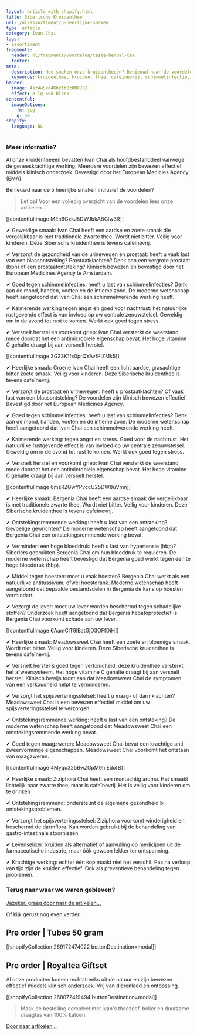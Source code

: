 ```yaml
---
layout: article_with_shopify.html
title: Siberische Kruidenthee
url: /nl/assortiment/5-heerlijke-smaken
type: article
category: Ivan Chai
tags:
- assortiment
fragments:
  header: nl/fragments/voordelen/taste-herbal-tea
  footer:
meta:
  description: Hoe smaken onze kruidentheeën? Benieuwd naar de voordelen?
  keywords: kruidenthee, kruiden, thee, cafeïnevrij, schimmelinfectie, prostaat, urinewegen, blaasontsteking, angst, griep, nachtrust, herstel, hypertensie, hoge bloeddruk, hoesten, antitussivum, hoestdrank, lever, spijsverteringsstelsel, maag, maagzweren,
banner:
  image: 4sz4wSxo4KhzTbBzUNXJBI
  effect: o-lg-60d-black
contentful:
  imageOptions:
    fm: jpg
    q: 50
shopify:
  language: NL
---
```

### Meer informatie?

Al onze kruidentheeën bevatten Ivan Chai als hoofdbestanddeel vanwege de geneeskrachtige werking. Meerdere voordelen zijn bewezen effectief middels klinisch onderzoek. Bevestigd door het European Medicies Agency (EMA).

Benieuwd naar de 5 heerlijke smaken inclusief de voordelen?
> Let op! Voor een volledig overzicht van de voordelen lees onze artikelen...

[[contentfulImage MEn6GxkJ5DWJbkABGlw3R]]

✔ Geweldige smaak: Ivan Chai heeft een aardse en zoete smaak die vergelijkbaar is met traditionele zwarte thee. Wordt niet bitter. Veilig voor kinderen. Deze Siberische kruidenthee is tevens cafeïnevrij.

✔ Verzorgt de gezondheid van de urinewegen en prostaat: heeft u vaak last van een blaasontsteking? Prostaatklachten? Denk aan een vergrote prostaat (bph) of een prostaatontsteking? Klinisch bewezen en bevestigd door het European Medicines Agency te Amsterdam.

✔ Goed tegen schimmelinfecties: heeft u last van schimmelinfecties? Denk aan de mond, handen, voeten en de intieme zone. De moderne wetenschap heeft aangetoond dat Ivan Chai een schimmelwerende werking heeft.

✔ Kalmerende werking tegen angst en goed voor nachtrust: het natuurlijke rustgevende effect is van invloed op uw centrale zenuwstelsel. Geweldig om in de avond tot rust te komen. Werkt ook goed tegen stress.

✔ Versnelt herstel en voorkomt griep: Ivan Chai versterkt de weerstand, mede doordat het een antimicrobiële eigenschap bevat. Het hoge vitamine C gehalte draagt bij aan versnelt herstel.

[[contentfulImage 3G23K1fx0prQYAvfPlZMk5]]

✔ Heerlijke smaak: Groene Ivan Chai heeft een licht aardse, grasachtige bitter zoete smaak. Veilig voor kinderen. Deze Siberische kruidenthee is tevens cafeïnevrij.

✔ Verzorgt de prostaat en urinewegen: heeft u prostaatklachten? Of vaak last van een blaasontsteking? De voordelen zijn klinisch bewezen effectief. Bevestigd door het European Medicines Agency.

✔ Goed tegen schimmelinfecties: heeft u last van schimmelinfecties? Denk aan de mond, handen, voeten en de intieme zone. De moderne wetenschap heeft aangetoond dat Ivan Chai een schimmelwerende werking heeft.

✔ Kalmerende werking: tegen angst en stress. Goed voor de nachtrust. Het natuurlijke rustgevende effect is van invloed op uw centrale zenuwstelsel. Geweldig om in de avond tot rust te komen. Werkt ook goed tegen stress.

✔ Versnelt herstel en voorkomt griep: Ivan Chai versterkt de weerstand, mede doordat het een antimicrobiële eigenschap bevat. Het hoge vitamine C gehalte draagt bij aan versnelt herstel.

[[contentfulImage 6mzRZGwYPvccU25DW8uVmn]]

✔ Heerlijke smaak: Bergenia Chai heeft een aardse smaak die vergelijkbaar is met traditionele zwarte thee. Wordt niet bitter. Veilig voor kinderen. Deze Siberische kruidenthee is tevens cafeïnevrij.

✔ Ontstekingsremmende werking: heeft u last van een ontsteking? Gevoelige gewrichten? De moderne wetenschap heeft aangetoond dat Bergenia Chai een ontstekingsremmende werking bevat.

✔ Vermindert een hoge bloeddruk: heeft u last van hypertensie (hbp)? Siberiërs gebruikten Bergenia Chai om hun bloeddruk te reguleren. De moderne wetenschap heeft bevestigd dat Bergenia goed werkt tegen een te hoge bloeddruk (hbp).

✔ Middel tegen hoesten: moet u vaak hoesten? Bergenia Chai werkt als een natuurlijke antitussivum, ofwel hoestdrank. Moderne wetenschap heeft aangetoond dat bepaalde bestandsdelen in Bergenia de kans op hoesten vermindert.

✔ Vezorgt de lever: moet uw lever worden beschermd tegen schadelijke stoffen? Onderzoek heeft aangetoond dat Bergenia hepatoprotectief is. Bergenia Chai voorkomt schade aan uw lever.

[[contentfulImage 6AamClT9lBatGjD3OFfDiH]]

✔ Heerlijke smaak: Meadowsweet Chai heeft een zoete en bloemige smaak. Wordt niet bitter. Veilig voor kinderen. Deze Siberische kruidenthee is tevens cafeïnevrij.

✔ Versnelt herstel & goed tegen verkoudheid: deze kruidenthee versterkt het afweersysteem. Het hoge vitamine C gehalte draagt bij aan versnelt herstel. Klinisch bewijs toont aan dat Meadowsweet Chai de symptomen van een verkoudheid helpt te verminderen.

✔ Verzorgt het spijsverteringsstelsel: heeft u maag- of darmklachten? Meadowsweet Chai is een bewezen effectief middel om uw spijsverteringsstelsel te verzorgen.

✔ Ontstekingsremmende werking: heeft u last van een ontsteking? De moderne wetenschap heeft aangetoond dat Meadowsweet Chai een ontstekingsremmende werking bevat.

✔ Goed tegen maagzweren: Meadowsweet Chai bevat een krachtige anti-zweervorminge eigenschappen. Meadowsweet Chai voorkomt het ontstaan van maagzweren.

[[contentfulImage 4Myqu325BwZGpM9hIEdofB]]

✔ Heerlijke smaak: Ziziphora Chai heeft een muntachtig aroma. Het smaakt lichtelijk naar zwarte thee, maar is cafeïnevrij. Het is veilig voor kinderen om te drinken

✔ Ontstekingsremmend: ondersteunt de algemene gezondheid bij ontstekingsproblemen.

✔ Verzorgt het spijsverteringsstelsel: Ziziphora voorkomt winderigheid en beschermd de darmflora. Kan worden gebruikt bij de behandeling van gastro-intestinale stoornissen

✔ Levenselixer: kruiden als alternatief of aanvulling op medicijnen uit de farmaceutische industrie, maar óók gewoon lekker ter ontspanning.

✔ Krachtige werking: echter één kop maakt niet het verschil. Pas na verloop van tijd zijn de kruiden effectief. Ook als preventieve behandeling tegen problemen.

###  Terug naar waar we waren gebleven?

[Jazeker, graag door naar de artikelen...](https://vc.ivansherbs.com/#artikelen_ivans_insights)

Of kijk gerust nog even verder.

## Pre order | Tubes 50 gram

[[shopifyCollection 269172474022 buttonDestination=modal]]

## Pre order | Royaltea Giftset

Al onze producten komen rechtstreeks uit de natuur en zijn bewezen effectief middels klinisch onderzoek. Vrij van dierenleed en ontbossing.

[[shopifyCollection 268072419494 buttonDestination=modal]]

> Maak de bestelling compleet met Ivan's theezeef, beker en duurzame draagtas van 100% katoen.

[Door naar artikelen...](https://vc.ivansherbs.com/#artikelen_ivans_insights)
